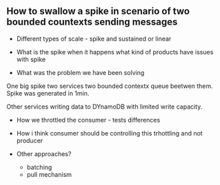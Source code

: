 How to swallow a spike in scenario of two bounded countexts sending messages
----------------------------------------------------------------------------

- Different types of scale - spike and sustained or linear
- What is the spike when it happens what kind of products have issues with spike


- What was the problem we have been solving

One big spike  two services two bounded contextx queue beetwen them. Spike was generated in 1min. 

Other services writing data to DYnamoDB with limited write capacity.

- How we throttled the consumer - tests differences
- How i think consumer should be controlling this trhottling and not producer

- Other approaches?
  - batching
  - pull mechanism







